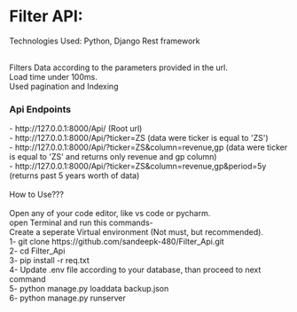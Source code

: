 <h1>Filter API:</h1>
<p>Technologies Used: Python, Django Rest framework</p>
<br>
Filters Data according to the parameters provided in the url. <br>
Load time under 100ms. <br>
Used pagination and Indexing <br>

<h3>Api Endpoints</h3>
- http://127.0.0.1:8000/Api/    (Root url)<br>
- http://127.0.0.1:8000/Api/?ticker=ZS     (data were ticker is equal to 'ZS')<br>
- http://127.0.0.1:8000/Api/?ticker=ZS&column=revenue,gp     (data were ticker is equal to 'ZS' and returns only revenue and gp column)<br>
- http://127.0.0.1:8000/Api/?ticker=ZS&column=revenue,gp&period=5y     (returns past 5 years worth of data)<br>
<br>
How to Use???<br>
<br>
Open any of your code editor, like vs code or pycharm.<br>
open Terminal and run this commands-<br>
Create a seperate Virtual environment (Not must, but recommended). <br>
1- git clone https://github.com/sandeepk-480/Filter_Api.git<br>
2- cd Filter_Api <br>
3- pip install -r req.txt <br>
4- Update .env file according to your database, than proceed to next command <br>
5- python manage.py loaddata backup.json <br>
6- python manage.py runserver <br>
